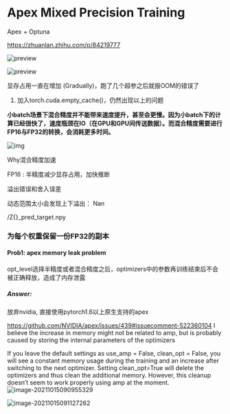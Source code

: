 

# Apex Mixed Precision Training

Apex + Optuna

https://zhuanlan.zhihu.com/p/84219777

![preview](https://pic1.zhimg.com/v2-3f3cf64ec7c1777343fd74a3db9efa70_r.jpg)

![preview](https://pic4.zhimg.com/v2-bef81be5ed6dc2766f1c757f70f3f70b_r.jpg)

显存占用一直在增加 (Gradually)，跑了几个超参之后就报OOM的错误了

1. 加入torch.cuda.empty_cache()，仍然出现以上的问题

**小batch场景下混合精度并不能带来速度提升，甚至会更慢。因为小batch下的计算已经很快了，速度瓶颈在IO（在GPU和GPU间传送数据）。而混合精度需要进行FP16与FP32的转换，会消耗更多时间。**

![img](https://pic3.zhimg.com/80/v2-3b81fa8af962c682b9c55ee48014af0e_720w.jpg)

Why混合精度加速

FP16 : 半精度减少显存占用，加快推断

溢出错误和舍入误差

动态范围太小会发现上下溢出： Nan





/Z{}_pred_target.npy



### 为每个权重保留一份FP32的副本



#### Prob1: apex memory leak problem

opt_level选择半精度或者混合精度之后，optimizers中的参数再训练结束后不会被正确释放，造成了内存泄露

##### Answer: 

放弃nvidia, 直接使用pytorch1.6以上原生支持的apex

https://github.com/NVIDIA/apex/issues/439#issuecomment-522360104
I believe the increase in memory might not be related to amp, but is probably caused by storing the internal parameters of the optimizers

If you leave the default settings as use_amp = False, clean_opt = False, you will see a constant memory usage during the training and an increase after switching to the next optimizer.
Setting clean_opt=True will delete the optimizers and thus clean the additional memory.
However, this cleanup doesn’t seem to work properly using amp at the moment.
![image-20211015090955329](https://chqwer2.github.io/img/Typora/image-20211015090955329.png)

![image-20211015091127262](https://chqwer2.github.io/img/Typora/image-20211015091127262.png)















